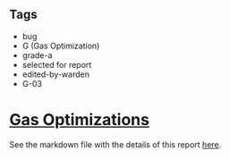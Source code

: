 ## Tags

- bug
- G (Gas Optimization)
- grade-a
- selected for report
- edited-by-warden
- G-03

# [Gas Optimizations](https://github.com/code-423n4/2023-01-popcorn-findings/issues/765) 

See the markdown file with the details of this report [here](https://github.com/code-423n4/2023-01-popcorn-findings/blob/main/data/c3phas-G.md).